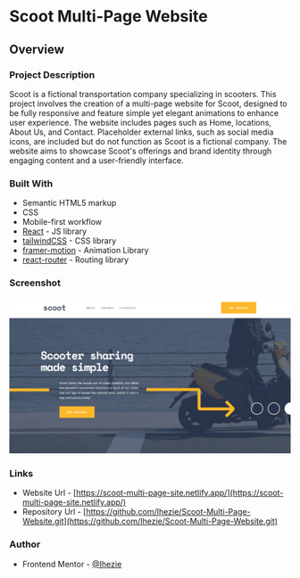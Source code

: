 # Scoot Multi-Page Website

## Overview

### Project Description

Scoot is a fictional transportation company specializing in scooters. This project involves the creation of a multi-page website for Scoot, designed to be fully responsive and feature simple yet elegant animations to enhance user experience. The website includes pages such as Home, locations, About Us, and Contact. Placeholder external links, such as social media icons, are included but do not function as Scoot is a fictional company. The website aims to showcase Scoot's offerings and brand identity through engaging content and a user-friendly interface.

### Built With

- Semantic HTML5 markup
- CSS
- Mobile-first workflow
- [React](https://reactjs.org/) - JS library
- [tailwindCSS](https://tailwindcss.com/) - CSS library
- [framer-motion](https://www.framer.com/motion/) - Animation Library
- [react-router](https://reactrouter.com/en/main) - Routing library

### Screenshot

![screenshot](screenshot.png)

### Links

- Website Url - [https://scoot-multi-page-site.netlify.app/](https://scoot-multi-page-site.netlify.app/)
- Repository Url - [https://github.com/Ihezie/Scoot-Multi-Page-Website.git](https://github.com/Ihezie/Scoot-Multi-Page-Website.git)

### Author
- Frontend Mentor - [@Ihezie](https://www.frontendmentor.io/profile/Ihezie)
